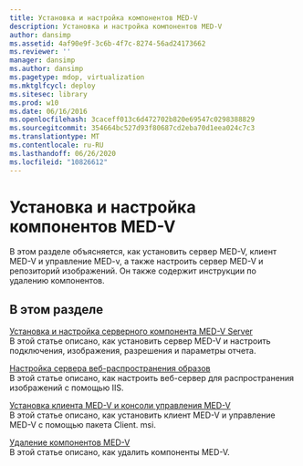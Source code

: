 ```yaml
---
title: Установка и настройка компонентов MED-V
description: Установка и настройка компонентов MED-V
author: dansimp
ms.assetid: 4af90e9f-3c6b-4f7c-8274-56ad24173662
ms.reviewer: ''
manager: dansimp
ms.author: dansimp
ms.pagetype: mdop, virtualization
ms.mktglfcycl: deploy
ms.sitesec: library
ms.prod: w10
ms.date: 06/16/2016
ms.openlocfilehash: 3caceff013c6d472702b820e69547c0298388829
ms.sourcegitcommit: 354664bc527d93f80687cd2eba70d1eea024c7c3
ms.translationtype: MT
ms.contentlocale: ru-RU
ms.lasthandoff: 06/26/2020
ms.locfileid: "10826612"
---
```

# Установка и настройка компонентов MED-V


В этом разделе объясняется, как установить сервер MED-V, клиент MED-V и управление MED-v, а также настроить сервер MED-V и репозиторий изображений. Он также содержит инструкции по удалению компонентов.

## В этом разделе


<a href="" id="how-to-install-and-configure-the-med-v-server-component"></a>[Установка и настройка серверного компонента MED-V Server](how-to-install-and-configure-the-med-v-server-component.md)  
В этой статье описано, как установить сервер MED-V и настроить подключения, изображения, разрешения и параметры отчета.

<a href="" id="how-to-configure-the-image-web-distribution-server"></a>[Настройка сервера веб-распространения образов](how-to-configure-the-image-web-distribution-server.md)  
В этой статье описано, как настроить веб-сервер для распространения изображений с помощью IIS.

<a href="" id="how-to-install-med-v-client-and-med-v-management-console"></a>[Установка клиента MED-V и консоли управления MED-V](how-to-install-med-v-client-and-med-v-management-console.md)  
В этой статье описано, как установить клиент MED-V и управление MED-V с помощью пакета Client. msi.

<a href="" id="how-to-uninstall-med-v-components"></a>[Удаление компонентов MED-V](how-to-uninstall-med-v-componentsmedvv2.md)  
В этой статье описано, как удалить компоненты MED-V.

 

 





